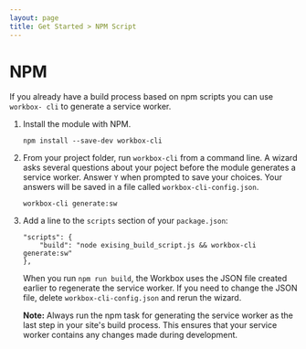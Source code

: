 ```yaml
---
layout: page
title: Get Started > NPM Script
---
```


# NPM

If you already have a build process based on npm scripts you can use `workbox-
cli` to generate a service worker.

1. Install the module with NPM.

    ```
    npm install --save-dev workbox-cli
    ```

1. From your project folder, run `workbox-cli` from a command line. A wizard
   asks several questions about your poject before the module generates a
   service worker. Answer `Y` when prompted to save your choices. Your answers
   will be saved in a file called `workbox-cli-config.json`.

    ```
    workbox-cli generate:sw
    ```

1. Add a line to the `scripts` section of your `package.json`:

    ```
	"scripts": {
	    "build": "node exising_build_script.js && workbox-cli generate:sw"
	},
	```

	When you run `npm run build`, the Workbox uses the JSON file created earlier
	to regenerate the service worker. If you need to change the JSON file,
	delete `workbox-cli-config.json` and rerun the wizard.

    **Note:** Always run the npm task for generating the service worker as the
    last step in your site's build process. This ensures that your service
    worker contains any changes made during development. 